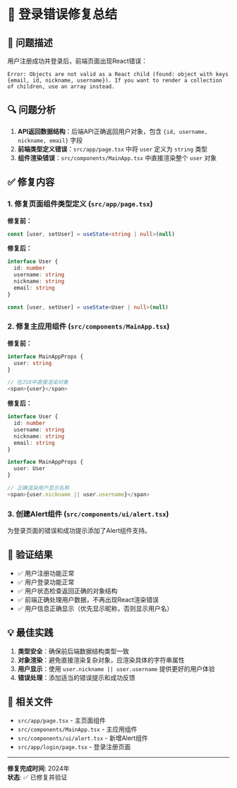 # 🔧 登录错误修复总结

## 🐛 问题描述

用户注册成功并登录后，前端页面出现React错误：
```
Error: Objects are not valid as a React child (found: object with keys {email, id, nickname, username}). If you want to render a collection of children, use an array instead.
```

## 🔍 问题分析

1. **API返回数据结构**：后端API正确返回用户对象，包含 `{id, username, nickname, email}` 字段
2. **前端类型定义错误**：`src/app/page.tsx` 中将 `user` 定义为 `string` 类型
3. **组件渲染错误**：`src/components/MainApp.tsx` 中直接渲染整个 `user` 对象

## ✅ 修复内容

### 1. 修复页面组件类型定义 (`src/app/page.tsx`)

**修复前：**
```typescript
const [user, setUser] = useState<string | null>(null)
```

**修复后：**
```typescript
interface User {
  id: number
  username: string
  nickname: string
  email: string
}

const [user, setUser] = useState<User | null>(null)
```

### 2. 修复主应用组件 (`src/components/MainApp.tsx`)

**修复前：**
```typescript
interface MainAppProps {
  user: string
}

// 在JSX中直接渲染对象
<span>{user}</span>
```

**修复后：**
```typescript
interface User {
  id: number
  username: string
  nickname: string
  email: string
}

interface MainAppProps {
  user: User
}

// 正确渲染用户显示名称
<span>{user.nickname || user.username}</span>
```

### 3. 创建Alert组件 (`src/components/ui/alert.tsx`)

为登录页面的错误和成功提示添加了Alert组件支持。

## 🧪 验证结果

- ✅ 用户注册功能正常
- ✅ 用户登录功能正常  
- ✅ 用户状态检查返回正确的对象结构
- ✅ 前端正确处理用户数据，不再出现React渲染错误
- ✅ 用户信息正确显示（优先显示昵称，否则显示用户名）

## 💡 最佳实践

1. **类型安全**：确保前后端数据结构类型一致
2. **对象渲染**：避免直接渲染复杂对象，应渲染具体的字符串属性
3. **用户显示**：使用 `user.nickname || user.username` 提供更好的用户体验
4. **错误处理**：添加适当的错误提示和成功反馈

## 🔄 相关文件

- `src/app/page.tsx` - 主页面组件
- `src/components/MainApp.tsx` - 主应用组件
- `src/components/ui/alert.tsx` - 新增Alert组件
- `src/app/login/page.tsx` - 登录注册页面

---

**修复完成时间**: 2024年  
**状态**: ✅ 已修复并验证